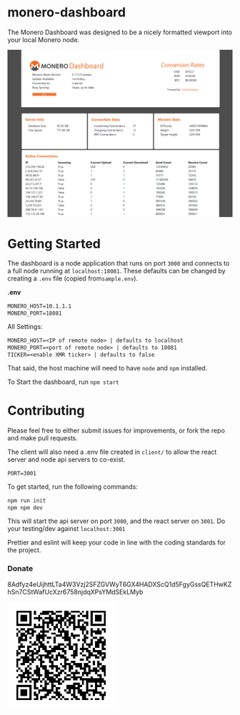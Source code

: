 # monero-dashboard

The Monero Dashboard was designed to be a nicely formatted viewport into your local Monero node.

![screenshot](readme_assets/screenshot.png)

# Getting Started

The dashboard is a node application that runs on port `3000` and connects to a full node running at `localhost:18081`. These defaults can be changed by creating a `.env` file (copied from`sample.env`).

**.env**

```
MONERO_HOST=10.1.1.1
MONERO_PORT=18081
```

All Settings:

```
MONERO_HOST=<IP of remote node> | defaults to localhost
MONERO_PORT=<port of remote node> | defaults to 18081
TICKER=<enable XMR ticker> | defaults to false
```

That said, the host machine will need to have `node` and `npm` installed.

To Start the dashboard, run `npm start`

# Contributing

Please feel free to either submit issues for improvements, or fork the repo and make pull requests.

The client will also need a .env file created in `client/` to allow the react server and node api servers to co-exist.

```
PORT=3001
```

To get started, run the following commands:

```
npm run init
npm npm dev
```

This will start the api server on port `3000`, and the react server on `3001`. Do your testing/dev against `localhost:3001`

Prettier and eslint will keep your code in line with the coding standards for the project.

### Donate

8Adfyz4eUijhttLTa4W3Vzj2SFZGVWyT6GX4HADXScQ1d5FgyGssQETHwKZhSn7CStWafUcXzr6758njdqXPsYMdSEkLMyb

![qr](client/src/qr.jpg)
